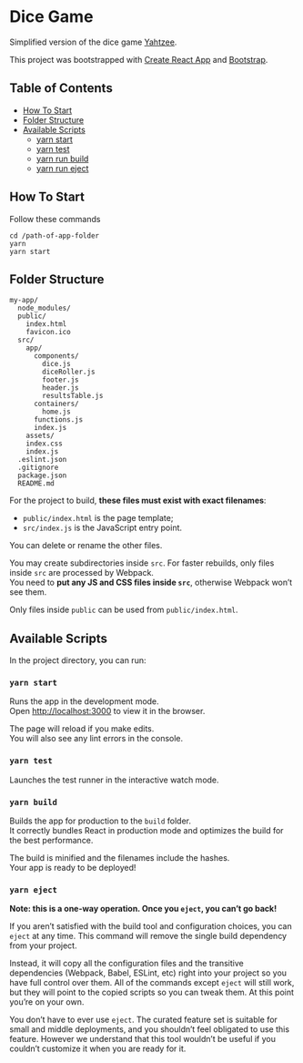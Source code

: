 # Dice Game
Simplified version of the dice game [Yahtzee](https://en.wikipedia.org/wiki/Yahtzee).

This project was bootstrapped with [Create React App](https://github.com/facebookincubator/create-react-app) and [Bootstrap](https://getbootstrap.com/).

## Table of Contents
- [How To Start](#how-to-start)
- [Folder Structure](#folder-structure)
- [Available Scripts](#available-scripts)
  - [yarn start](#yarn-start)
  - [yarn test](#yarn-test)
  - [yarn run build](#yarn-build)
  - [yarn run eject](#yarn-eject)

## How To Start
Follow these commands

`cd /path-of-app-folder`</br>
`yarn`</br>
`yarn start`

## Folder Structure
```
my-app/
  node_modules/
  public/
    index.html
    favicon.ico
  src/
    app/
      components/
        dice.js
        diceRoller.js
        footer.js
        header.js
        resultsTable.js
      containers/
        home.js
      functions.js
      index.js
    assets/
    index.css
    index.js
  .eslint.json
  .gitignore
  package.json
  README.md
```

For the project to build, **these files must exist with exact filenames**:

* `public/index.html` is the page template;
* `src/index.js` is the JavaScript entry point.

You can delete or rename the other files.

You may create subdirectories inside `src`. For faster rebuilds, only files inside `src` are processed by Webpack.<br>
You need to **put any JS and CSS files inside `src`**, otherwise Webpack won’t see them.

Only files inside `public` can be used from `public/index.html`.<br>

## Available Scripts

In the project directory, you can run:

### `yarn start`

Runs the app in the development mode.<br>
Open [http://localhost:3000](http://localhost:3000) to view it in the browser.

The page will reload if you make edits.<br>
You will also see any lint errors in the console.

### `yarn test`

Launches the test runner in the interactive watch mode.

### `yarn build`

Builds the app for production to the `build` folder.<br>
It correctly bundles React in production mode and optimizes the build for the best performance.

The build is minified and the filenames include the hashes.<br>
Your app is ready to be deployed!

### `yarn eject`

**Note: this is a one-way operation. Once you `eject`, you can’t go back!**

If you aren’t satisfied with the build tool and configuration choices, you can `eject` at any time. This command will remove the single build dependency from your project.

Instead, it will copy all the configuration files and the transitive dependencies (Webpack, Babel, ESLint, etc) right into your project so you have full control over them. All of the commands except `eject` will still work, but they will point to the copied scripts so you can tweak them. At this point you’re on your own.

You don’t have to ever use `eject`. The curated feature set is suitable for small and middle deployments, and you shouldn’t feel obligated to use this feature. However we understand that this tool wouldn’t be useful if you couldn’t customize it when you are ready for it.

